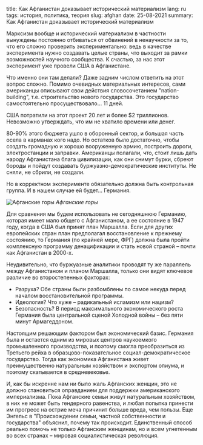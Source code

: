 title: Как Афганистан доказывает исторический материализм
lang: ru
tags: история, политика, теория
slug: afghan
date: 25-08-2021
summary: Как Афганистан доказывает исторический материализм

Марксизм вообще и исторический материализм в частности вынуждены постоянно отбиваться от обвинений в ненаучности за то, что его сложно проверить экспериментально: ведь в качестве эксперимента нужно создавать целые страны, что выходит за рамки возможностей научного сообщества. К счастью, за нас этот эксперимент уже провели США в Афганистане.

Что именно они там делали? Даже задним числом ответить на этот вопрос сложно. Помимо очевидных материальных интересов, сами американцы описывают свои действия словосочетанием "nation-building", т.е. строительство нового государства. Это государство самостоятельно просуществовало... 11 дней.

США потратили на этот проект 20 лет и более $2 триллионов. Невозможно утверждать, что им не хватило времени или денег.

80-90% этого бюджета ушло в оборонный сектор, и большая часть осела в карманах кого надо. Но остатков было достаточно, чтобы создать громадную и хорошо вооруженную армию, построить дороги, электростанции и заправки. Американцы полагали, что, стоит лишь дать народу Афганистана блага цивилизации, как они снимут бурки, сбреют бороды и пойдут создавать буржуазно-демократические институты. Не сняли, не сбрили, не создали.

Но в корректном эксперименте обязательно должна быть контрольная группа. И в нашем случае ей будет... Германия.

![Афганские горы]({attach}Afghanistan-Kabul-panorama.jpg)
*Афганские горы*

Для сравнения мы будем использовать не сегодняшнюю Германию, которая имеет мало общего с Афганистаном, а ее состояние в 1947 году, когда в США был принят план Маршалла. Если для других европейских стран план предполагал восстановление к прежнему состоянию, то Германия (по крайней мере, ФРГ) должна была пройти комплексную программу денацификации и стать новой страной – почти как Афганистан в 2000-х.

Неудивительно, что буржуазные аналитики проводят ту же параллель между Афганистаном и планом Маршалла, только они видят ключевое различие во второстепенных факторах:

- Разруха? Обе страны были разбомблены по самое некуда перед началом восстановительной программы.
- Идеология? Что хуже – радикальный исламизм или нацизм?
- Безопасность? В период максимального экономического роста Германия была центральной сценой Холодной войны – без пяти минут Армагеддоном.

Настоящим решающим фактором был экономический базис. Германия была и остается одним из мировых центров наукоемкого промышленного производства, и поэтому смогла преобразиться из Третьего рейха в образцово-показательное социал-демократическое государство. Тогда как экономика Афганистана живет преимущественно натуральным хозяйством и экспортом опиума, и поэтому скатывается в средневековье.

И, как бы искренне нам ни было жаль Афганских женщин, это не должно становиться оправданием для поддержки американского империализма. Пока Афганские семьи живут натуральным хозяйством, в них не может быть гендерного равенства, и любая попытка принести им прогресс на острие меча причинит больше вреда, чем пользы. Еще Энгельс в "Происхождении семьи, частной собственности и государства" объяснил, почему так происходит. Единственный способ реально помочь не только Афганским женщинам, но и всем угнетенным во всех странах – мировая социалистическая революция.
